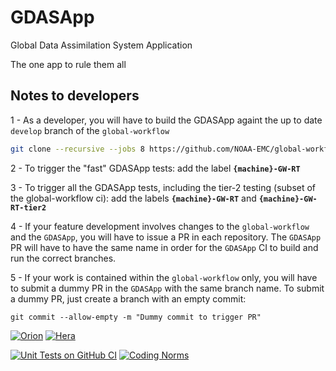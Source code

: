 # GDASApp
Global Data Assimilation System Application

The one app to rule them all

## Notes to developers

1 - As a developer, you will have to build the GDASApp againt the up to date `develop` branch of the `global-workflow`

```bash
git clone --recursive --jobs 8 https://github.com/NOAA-EMC/global-workflow.git
```

2 - To trigger the "fast" GDASApp tests: add the label **`{machine}-GW-RT`**

3 - To trigger all the GDASApp tests, including the tier-2 testing (subset of the global-workflow ci): add the labels **`{machine}-GW-RT`** and **`{machine}-GW-RT-tier2`**

4 - If your feature development involves changes to the `global-workflow` and the `GDASApp`, you will have to issue a PR in each repository. The `GDASApp` PR will have to have the same name in order for the `GDASApp` CI to build and run the correct branches.

5 - If your work is contained within the `global-workflow` only, you will have to submit a dummy PR in the `GDASApp` with the same branch name.
To submit a dummy PR, just create a branch with an empty commit:
```
git commit --allow-empty -m "Dummy commit to trigger PR"
```


[![Orion](https://github.com/NOAA-EMC/GDASApp/actions/workflows/orion.yaml/badge.svg)](https://github.com/NOAA-EMC/GDASApp/actions/workflows/orion.yaml)
[![Hera](https://github.com/NOAA-EMC/GDASApp/actions/workflows/hera.yaml/badge.svg)](https://github.com/NOAA-EMC/GDASApp/actions/workflows/hera.yaml)

[![Unit Tests on GitHub CI](https://github.com/NOAA-EMC/GDASApp/actions/workflows/unittests.yaml/badge.svg)](https://github.com/NOAA-EMC/GDASApp/actions/workflows/unittests.yaml)
[![Coding Norms](https://github.com/NOAA-EMC/GDASApp/actions/workflows/norms.yaml/badge.svg)](https://github.com/NOAA-EMC/GDASApp/actions/workflows/norms.yaml)
